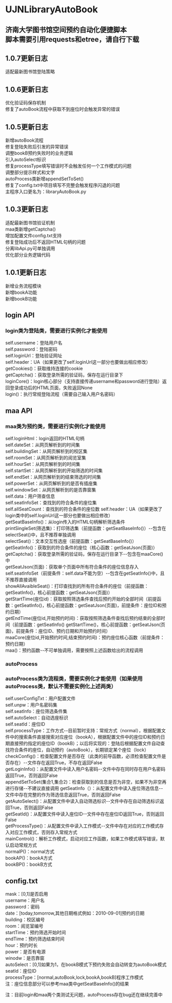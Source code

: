 # UJNLibraryAutoBook
 济南大学图书馆空间预约自动化便捷脚本     
 脚本需要引用requests和etree，请自行下载
 ---
 ## 1.0.7更新日志
 适配最新图书馆登陆策略       
 ## 1.0.6更新日志
 优化验证码保存机制      
 修复了autoBook流程中获取不到座位时会触发异常的错误     
 ## 1.0.5更新日志     
 新增autoBook流程     
 修复登陆失败后引发的异常错误       
 调整bookB预约失败时的业务逻辑      
 引入autoSelect标识      
 修复processType填写错误时不会触发任何一个工作模式的问题      
 调整部分提示样式和文字        
 autoProcess类新增appendSetToSet()      
 修复了config.txt中项目填写不完整会触发程序闪退的问题     
 主程序入口更名为：libraryAutoBook.py      
 ## 1.0.3更新日志     
 适配最新图书馆验证机制      
 maa类新增getCaptcha()     
 增加配置文件config.txt支持   
 修复登陆成功后不返回HTML句柄的问题        
 分离libApi.py可单独调用     
 优化部分业务逻辑代码   
 ## 1.0.1更新日志
 新增业务流程模块         
 新增bookA功能    
 新增bookB功能     
 ## login API    
 ### login类为登陆类，需要进行实例化才能使用   
 self.username：登陆用户名   
 self.password：登陆密码    
 self.loginUrl：登陆验证网址   
 self.header：UA（如果更改了self.loginUrl这一部分也要做出相应修改）   
 getCookies()：获取维持连接的cookie   
 getCaptcha()：获取登录所需的验证码，保存在运行目录下   
 loginCore()：login核心部分（支持直接传递username和password进行登陆）返回登录成功后的HTML页面，失败返回None   
 login()：执行常规登陆流程（需要自己输入用户名密码）   
 ## maa API   
 ### maa类为预约类，需要进行实例化才能使用   
 self.loginHtml：login返回的HTML句柄   
 self.dateSet：从网页解析到的时间集   
 self.buildingSet：从网页解析到的校区集   
 self.roomSet：从网页解析到的阅览室集   
 self.hourSet：从网页解析到的时间集   
 self.startSet：从网页解析到的开始筛选的时间集   
 self.endSet：从网页解析到的结束筛选的时间集   
 self.powerSet：从网页解析到的是否有插座集   
 self.windowSet：从网页解析到的是否靠窗集   
 self.data：用户筛查信息   
 self.seatInfoSet：查找到的符合条件的座位集   
 self.allSeatCount：查找到的符合条件的座位数
 self.header：UA（如果更改了login类中的self.loginUrl这一部分也要做出相应修改）   
 getSeatBaseInfo()：从login传入的HTML句柄解析筛选条件   
 printSingleSet(筛选集)：打印筛选集（前提函数：getSeatBaseInfo()）--包含在selectSeat()中，且不推荐单独调用   
 selectSeat()：文本交互性选座（前提函数：getSeatBaseInfo()）   
 getSeatInfo()：获取到的符合条件的座位（核心函数：getSeatJson(页面)）   
 getCaptcha()：获取登录所需的验证码，保存在运行目录下--包含在maaCore()中       
 getSeatJson(页面)：获取单个页面中所有符合条件的座位信息存入self.seatInfoSet（前提条件：self.data不能为空）--包含在getSeatInfo()中，且不推荐直接调用   
 showAllAvaibleSeat()：打印查找到的所有符合条件的座位（前提函数：getSeatInfo()，核心前提函数：getSeatJson(页面)）   
 getStartTime(座位id)：获取按照筛选条件查找后预约开始的全部时间（前提函数：getSeatInfo()，核心前提函数：getSeatJson(页面)，前提条件：座位ID和预约日期）   
 getEndTime(座位id,开始预约时间)：获取按照筛选条件查找后预约结束的全部时间（前提函数：getSeatInfo() getStartTime()，核心前提函数：getSeatJson(页面)，前提条件：座位ID、预约日期和开始预约时间）   
 maaCore(座位id,开始预约时间,结束预约时间)：预约座位核心函数（前提条件：预约日期）   
 maa()：预约函数--不可单独调用，需要按照上述函数给出的流程调用   
 ### autoProcess   
 ### autoProcess类为流程类，需要实例化才能使用（如果使用autoProcess类，默认不需要实例化上述两类）   
 self.userConfigTxt：用户配置文件   
 self.unpw：用户名密码集   
 self.seatInfo：座位筛选条件集   
 self.autoSelect：自动选座标识   
 self.seatId：座位ID   
 self.processType：工作方式--目前暂时支持：常规方式（normal），根据配置文件中的搜索条件直接搜索对应座位（bookA），根据配置文件中的座位ID和预约日期直接预约指定的座位ID（bookB）；以后将实现的：登陆后根据配置文件自动查找符合条件的座位，自动预约（autoBook），长期锁定某个座位（lock）   
 checkConfig()：检查配置文件是否存在（此类的前导函数，必须检查配置文件是否存在）--文件存在返回True，不存在返回False   
 getLoginInfo()：从配置文件中读入用户名密码--文件中存在同时存在用户名密码返回True，否则返回False   
 appendSetToSet(集合1,集合2)：检查获取到的信息是否为非空，如果不为非空再进行存储--不建议直接调用
 getSeatInfo（）：从配置文件中读入座位筛选信息--文件中存在完整的作为筛选信息返回True，否则返回False   
 getAutoSelect()：从配置文件中读入自动筛选标识--文件中存在自动筛选标识返回True，否则返回False   
 getSeatId()：从配置文件中读入座位ID--文件中存在座位ID返回True，否则返回False   
 getProcessType()：从配置文件中读入工作模式--文件中存在对应的工作模式存入对应工作模式，否则存入常规方式   
 mainControl()：解析工作模式，启动对应工作函数，如果工作模式填写错误，默认启动常规方式   
 normalP()：normal方式   
 bookAP()：bookA方式   
 bookBP()：bookB方式   
 ## config.txt    
 mask：[0,1]是否启用      
 username：用户名       
 password：密码        
 date：[today,tomorrow,其他日期格式例如：2010-09-01]预约的日期        
 building：校区编号        
 room：阅览室编号         
 startTime：预约筛选开始时间       
 endTime：预约筛选结束时间       
 hour：预约时长       
 power：是否有电源         
 winodw：是否靠窗       
 autoSelect：[0,1]如果为1，在bookB模式下预约失败会自动转变为autoBook模式       
 seatId：座位ID     
 processType：[normal,autoBook,lock,bookA,bookB]程序工作模式   
 注：座位信息部分可以参考maa类中getSeatBaseInfo()的结果
 
 注：目前login和maa两个类测试无问题，autoProcess存在bug还在继续完善中   
